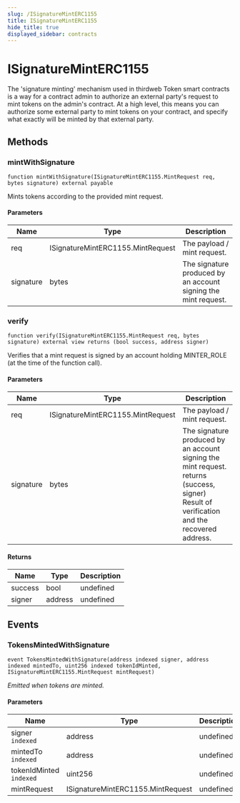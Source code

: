 ```yaml
---
slug: /ISignatureMintERC1155
title: ISignatureMintERC1155
hide_title: true
displayed_sidebar: contracts
---
```


# ISignatureMintERC1155

The &#39;signature minting&#39; mechanism used in thirdweb Token smart contracts is a way for a contract admin to authorize an external party&#39;s request to mint tokens on the admin&#39;s contract. At a high level, this means you can authorize some external party to mint tokens on your contract, and specify what exactly will be minted by that external party.

## Methods

### mintWithSignature

```solidity
function mintWithSignature(ISignatureMintERC1155.MintRequest req, bytes signature) external payable
```

Mints tokens according to the provided mint request.

#### Parameters

| Name      | Type                              | Description                                                    |
| --------- | --------------------------------- | -------------------------------------------------------------- |
| req       | ISignatureMintERC1155.MintRequest | The payload / mint request.                                    |
| signature | bytes                             | The signature produced by an account signing the mint request. |

### verify

```solidity
function verify(ISignatureMintERC1155.MintRequest req, bytes signature) external view returns (bool success, address signer)
```

Verifies that a mint request is signed by an account holding MINTER_ROLE (at the time of the function call).

#### Parameters

| Name      | Type                              | Description                                                                                                                                |
| --------- | --------------------------------- | ------------------------------------------------------------------------------------------------------------------------------------------ |
| req       | ISignatureMintERC1155.MintRequest | The payload / mint request.                                                                                                                |
| signature | bytes                             | The signature produced by an account signing the mint request. returns (success, signer) Result of verification and the recovered address. |

#### Returns

| Name    | Type    | Description |
| ------- | ------- | ----------- |
| success | bool    | undefined   |
| signer  | address | undefined   |

## Events

### TokensMintedWithSignature

```solidity
event TokensMintedWithSignature(address indexed signer, address indexed mintedTo, uint256 indexed tokenIdMinted, ISignatureMintERC1155.MintRequest mintRequest)
```

_Emitted when tokens are minted._

#### Parameters

| Name                    | Type                              | Description |
| ----------------------- | --------------------------------- | ----------- |
| signer `indexed`        | address                           | undefined   |
| mintedTo `indexed`      | address                           | undefined   |
| tokenIdMinted `indexed` | uint256                           | undefined   |
| mintRequest             | ISignatureMintERC1155.MintRequest | undefined   |
